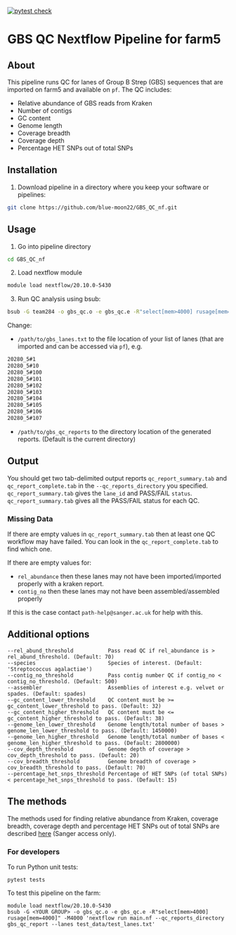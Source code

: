 <!-- badges: start -->
[![pytest check](https://github.com/sanger-bentley-group/GBS_QC_nf/workflows/pytests_check/badge.svg)](https://github.com/sanger-bentley-group/GBS_QC_nf/actions)
<!-- [![DOI](https://zenodo.org/badge/137083307.svg)](https://zenodo.org/badge/latestdoi/137083307) -->
<!-- badges: end -->

# GBS QC Nextflow Pipeline for farm5

## About

This pipeline runs QC for lanes of Group B Strep (GBS) sequences that are imported on farm5 and available on `pf`. The QC includes:
- Relative abundance of GBS reads from Kraken
- Number of contigs
- GC content
- Genome length
- Coverage breadth
- Coverage depth
- Percentage HET SNPs out of total SNPs

## Installation

1. Download pipeline in a directory where you keep your software or pipelines:
```bash
git clone https://github.com/blue-moon22/GBS_QC_nf.git
```


## Usage
1. Go into pipeline directory
```bash
cd GBS_QC_nf
```

2. Load nextflow module
```bash
module load nextflow/20.10.0-5430
```

3. Run QC analysis using bsub:
```bash
bsub -G team284 -o gbs_qc.o -e gbs_qc.e -R"select[mem>4000] rusage[mem=4000]" -M4000 'nextflow run main.nf --qc_reports_directory /path/to/gbs_qc_reports --lanes /path/to/gbs_lanes.txt -resume'
```
Change:
- `/path/to/gbs_lanes.txt` to the file location of your list of lanes (that are imported and can be accessed via `pf`), e.g.

```bash
20280_5#1
20280_5#10
20280_5#100
20280_5#101
20280_5#102
20280_5#103
20280_5#104
20280_5#105
20280_5#106
20280_5#107
```

- `/path/to/gbs_qc_reports` to the directory location of the generated reports. (Default is the current directory)

## Output
You should get two tab-delimited output reports `qc_report_summary.tab` and `qc_report_complete.tab` in the `--qc_reports_directory` you specified. `qc_report_summary.tab` gives the `lane_id` and PASS/FAIL `status`. `qc_report_summary.tab` gives all the PASS/FAIL status for each QC.

### Missing Data
If there are empty values in  `qc_report_summary.tab` then at least one QC workflow may have failed. You can look in the `qc_report_complete.tab` to find which one.

If there are empty values for:
- `rel_abundance` then these lanes may not have been imported/imported properly with a kraken report.
- `contig_no` then these lanes may not have been assembled/assembled properly

If this is the case contact `path-help@sanger.ac.uk` for help with this.

## Additional options
    --rel_abund_threshold           Pass read QC if rel_abundance is > rel_abund_threshold. (Default: 70)
    --species                       Species of interest. (Default: 'Streptococcus agalactiae')
    --contig_no_threshold           Pass contig number QC if contig_no < contig_no_threshold. (Default: 500)
    --assembler                     Assemblies of interest e.g. velvet or spades. (Default: spades)
    --gc_content_lower_threshold    QC content must be >= gc_content_lower_threshold to pass. (Default: 32)
    --gc_content_higher_threshold   QC content must be <= gc_content_higher_threshold to pass. (Default: 38)
    --genome_len_lower_threshold    Genome length/total number of bases > genome_len_lower_threshold to pass. (Default: 1450000)
    --genome_len_higher_threshold   Genome length/total number of bases < genome_len_higher_threshold to pass. (Default: 2800000)
    --cov_depth_threshold           Genome depth of coverage > cov_depth_threshold to pass. (Default: 20)
    --cov_breadth_threshold         Genome breadth of coverage > cov_breadth_threshold to pass. (Default: 70)
    --percentage_het_snps_threshold Percentage of HET SNPs (of total SNPs) < percentage_het_snps_threshold to pass. (Default: 15)

## The methods
The methods used for finding relative abundance from Kraken, coverage breadth, coverage depth and percentage HET SNPs out of total SNPs are described [here](http://mediawiki.internal.sanger.ac.uk/index.php/Pathogen_Informatics_QC_Pipeline) (Sanger access only).

### For developers

To run Python unit tests:
```
pytest tests
```

To test this pipeline on the farm:
```
module load nextflow/20.10.0-5430
bsub -G <YOUR GROUP> -o gbs_qc.o -e gbs_qc.e -R"select[mem>4000] rusage[mem=4000]" -M4000 'nextflow run main.nf --qc_reports_directory gbs_qc_report --lanes test_data/test_lanes.txt'
```
